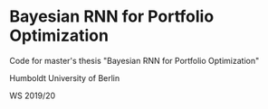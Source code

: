 # Bayesian RNN for Portfolio Optimization
 Code for master's thesis "Bayesian RNN for Portfolio Optimization"
 
Humboldt University of Berlin

WS 2019/20
